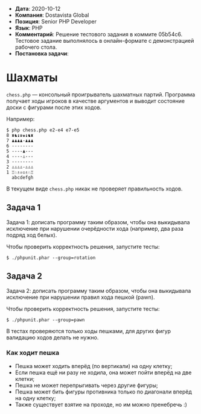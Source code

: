 * **Дата**: 2020-10-12
* **Компания**: Dostavista Global
* **Позиция**: Senior PHP Developer
* **Язык**: PHP
* **Комментарий**: Решение тестового задания в коммите 05b54c6. Тестовое задание выполнялось в онлайн-формате с демонстрацией рабочего стола.
* **Постановка задачи**:

Шахматы
=======

`chess.php` — консольный проигрыватель шахматных партий.
Программа получает ходы игроков в качестве аргументов и выводит
состояние доски с фигурами после этих ходов.

Например:

    $ php chess.php e2-e4 e7-e5
    8 ♜♞♝♛♚♝♞♜
    7 ♟♟♟♟-♟♟♟
    6 --------
    5 ----♟---
    4 ----♙---
    3 --------
    2 ♙♙♙♙-♙♙♙
    1 ♖♘♗♕♔♗♘♖
      abcdefgh

В текущем виде `chess.php` никак не проверяет правильность ходов.

## Задача 1

Задача 1: дописать программу таким образом, чтобы она выкидывала исключение
при нарушении очерёдности хода (например, два раза подряд ход белых).

Чтобы проверить корректность решения, запустите тесты:

    $ ./phpunit.phar --group=rotation

## Задача 2

Задача 2: дописать программу таким образом, чтобы она выкидывала исключение
при нарушении правил хода пешкой (pawn).

Чтобы проверить корректность решения, запустите тесты:

    $ ./phpunit.phar --group=pawn

В тестах проверяются только ходы пешками, для других фигур валидацию ходов делать не нужно.

### Как ходит пешка

 * Пешка может ходить вперёд (по вертикали) на одну клетку;
 * Если пешка ещё ни разу не ходила, она может пойти вперёд на две клетки;
 * Пешка не может перепрыгивать через другие фигуры;
 * Пешка может бить фигуры противника только по диагонали вперёд на одну клетку;
 * Также существует взятие на проходе, но им можно пренебречь :)
